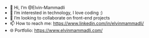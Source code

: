 - 👋 Hi, I’m @Elvin-Mammadli
- 👀 I’m interested in technology, I love coding :)
- 💞️ I’m looking to collaborate on front-end projects
- 📫 How to reach me: https://www.linkedin.com/in/elvinmammadli/
- 🌐 Portfolio: https://www.elvinmammadli.com/

<!---
Elvin-Mammadli/Elvin-Mammadli is a ✨ special ✨ repository because its `README.md` (this file) appears on your GitHub profile.
You can click the Preview link to take a look at your changes.
--->
